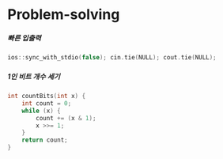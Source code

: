# Problem-solving

##### 빠른 입출력
```cpp
ios::sync_with_stdio(false); cin.tie(NULL); cout.tie(NULL);
```

##### 1인 비트 개수 세기
```cpp
int countBits(int x) {
	int count = 0;
	while (x) {
		count += (x & 1);
		x >>= 1;
	}
	return count;
}
```
